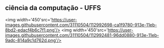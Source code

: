 <h2>ciência da computação - UFFS</h2>



<img width='450'src='https://user-images.githubusercontent.com/31110504/112992698-ca1f9780-913e-11eb-8bd2-edacf4b6c7f1.png'/>
<img width='450'src='https://user-images.githubusercontent.com/31110504/112992481-96dd0880-913e-11eb-9adc-814a9c1d762d.png'/>

